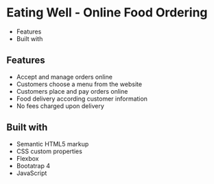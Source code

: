 # Eating Well - Online Food Ordering

- Features
- Built with

## Features

- Accept and manage orders online
- Customers choose a menu from the website
- Customers place and pay orders online
- Food delivery according customer information
- No fees charged upon delivery
                            

## Built with

- Semantic HTML5 markup
- CSS custom properties
- Flexbox
- Bootatrap 4
- JavaScript